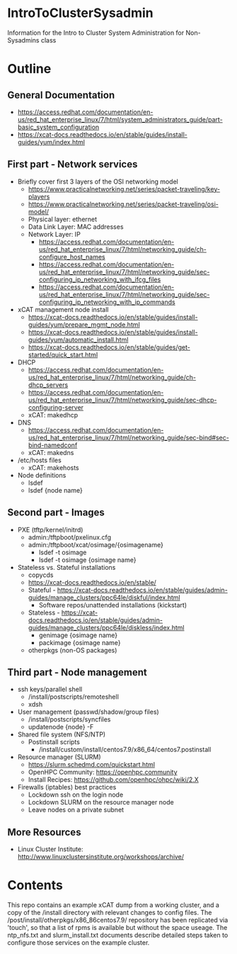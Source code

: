 # IntroToClusterSysadmin
Information for the Intro to Cluster System Administration for Non-Sysadmins class

# Outline

## General Documentation
* https://access.redhat.com/documentation/en-us/red_hat_enterprise_linux/7/html/system_administrators_guide/part-basic_system_configuration
* https://xcat-docs.readthedocs.io/en/stable/guides/install-guides/yum/index.html

## First part - Network services
* Briefly cover first 3 layers of the OSI networking model
  * https://www.practicalnetworking.net/series/packet-traveling/key-players
  * https://www.practicalnetworking.net/series/packet-traveling/osi-model/
  * Physical layer: ethernet
  * Data Link Layer: MAC addresses
  * Network Layer: IP
    * https://access.redhat.com/documentation/en-us/red_hat_enterprise_linux/7/html/networking_guide/ch-configure_host_names
    * https://access.redhat.com/documentation/en-us/red_hat_enterprise_linux/7/html/networking_guide/sec-configuring_ip_networking_with_ifcg_files
    * https://access.redhat.com/documentation/en-us/red_hat_enterprise_linux/7/html/networking_guide/sec-configuring_ip_networking_with_ip_commands
* xCAT management node install
  * https://xcat-docs.readthedocs.io/en/stable/guides/install-guides/yum/prepare_mgmt_node.html
  * https://xcat-docs.readthedocs.io/en/stable/guides/install-guides/yum/automatic_install.html
  * https://xcat-docs.readthedocs.io/en/stable/guides/get-started/quick_start.html
* DHCP
  * https://access.redhat.com/documentation/en-us/red_hat_enterprise_linux/7/html/networking_guide/ch-dhcp_servers
  * https://access.redhat.com/documentation/en-us/red_hat_enterprise_linux/7/html/networking_guide/sec-dhcp-configuring-server
  * xCAT: makedhcp
* DNS
  * https://access.redhat.com/documentation/en-us/red_hat_enterprise_linux/7/html/networking_guide/sec-bind#sec-bind-namedconf
  * xCAT: makedns
* /etc/hosts files
  * xCAT: makehosts
* Node definitions
  * lsdef
  * lsdef {node name} 

## Second part - Images
* PXE (tftp/kernel/initrd)
  * admin:/tftpboot/pxelinux.cfg
  * admin:/tftpboot/xcat/osimage/{osimagename}
    * lsdef -t osimage
    * lsdef -t osimage {osimage name}
* Stateless vs. Stateful installations
  * copycds
  * https://xcat-docs.readthedocs.io/en/stable/
  * Stateful - https://xcat-docs.readthedocs.io/en/stable/guides/admin-guides/manage_clusters/ppc64le/diskful/index.html
    * Software repos/unattended installations (kickstart)
  * Stateless - https://xcat-docs.readthedocs.io/en/stable/guides/admin-guides/manage_clusters/ppc64le/diskless/index.html
    * genimage {osimage name}
    * packimage {osimage name}
  * otherpkgs (non-OS packages)

## Third part - Node management
* ssh keys/parallel shell
  * /install/postscripts/remoteshell
  * xdsh
* User management (passwd/shadow/group files)
  * /install/postscripts/syncfiles
  * updatenode {node} -F
* Shared file system (NFS/NTP)
  * Postinstall scripts
    * /install/custom/install/centos7.9/x86_64/centos7.postinstall
* Resource manager (SLURM) 
  * https://slurm.schedmd.com/quickstart.html
  * OpenHPC Community: https://openhpc.community
  * Install Recipes: https://github.com/openhpc/ohpc/wiki/2.X
* Firewalls (iptables) best practices
  * Lockdown ssh on the login node
  * Lockdown SLURM on the resource manager node
  * Leave nodes on a private subnet
  
## More Resources
* Linux Cluster Institute: http://www.linuxclustersinstitute.org/workshops/archive/ 

# Contents

This repo contains an example xCAT dump from a working cluster, and a copy
of the /install directory with relevant changes to config files. The 
/post/install/otherpkgs/x86_86centos7.9/ 
repository has been replicated via 'touch', so that a list of rpms is 
available but without the space useage.
The ntp_nfs.txt and slurm_install.txt documents describe detailed steps taken to
configure those services on the example cluster.
